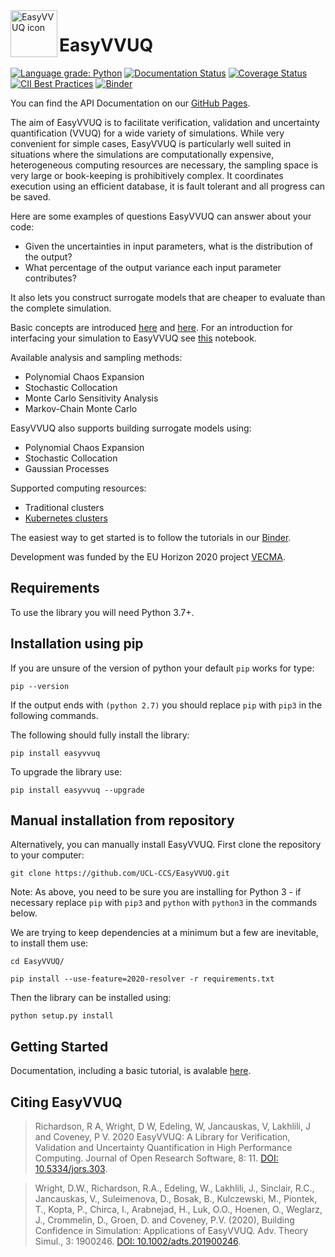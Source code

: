<img align="left" width="75" height="75" src="https://github.com/UCL-CCS/EasyVVUQ/blob/dev/docs/images/circle-logo.svg" alt="EasyVVUQ icon">

# EasyVVUQ

[![Language grade: Python](https://img.shields.io/lgtm/grade/python/g/UCL-CCS/EasyVVUQ.svg?logo=lgtm&logoWidth=18)](https://lgtm.com/projects/g/UCL-CCS/EasyVVUQ/context:python)
[![Documentation Status](https://readthedocs.org/projects/easyvvuq/badge/?version=latest)](https://easyvvuq.readthedocs.io/)
[![Coverage Status](https://coveralls.io/repos/github/UCL-CCS/EasyVVUQ/badge.svg?branch=dev&service=github)](https://coveralls.io/github/UCL-CCS/EasyVVUQ?branch=dev)
[![CII Best Practices](https://bestpractices.coreinfrastructure.org/projects/3796/badge)](https://bestpractices.coreinfrastructure.org/projects/3796)
[![Binder](https://mybinder.org/badge_logo.svg)](https://mybinder.org/v2/gh/UCL-CCS/EasyVVUQ/dev?filepath=tutorials)

You can find the API Documentation on our [GitHub Pages](https://ucl-ccs.github.io/EasyVVUQ/).

The aim of EasyVVUQ is to facilitate verification, validation and 
uncertainty quantification (VVUQ) for a wide variety of
simulations. While very convenient for simple cases, EasyVVUQ is particularly well suited in situations where the simulations are computationally expensive, 
heterogeneous computing resources are necessary, the sampling space is very large or book-keeping is prohibitively
complex. It coordinates execution using an efficient database, it is fault tolerant and all progress can be saved.

Here are some examples of questions EasyVVUQ can answer about your code:

 * Given the uncertainties in input parameters, what is the distribution of the output?
 * What percentage of the output variance each input parameter contributes?

It also lets you construct surrogate models that are cheaper to evaluate than the complete simulation.

Basic concepts are introduced [here](https://mybinder.org/v2/gh/UCL-CCS/EasyVVUQ/a6852d6c5ba36f15579e601d7a8d074505f31084?filepath=tutorials%2Fbasic_tutorial.ipynb) and [here](https://mybinder.org/v2/gh/UCL-CCS/EasyVVUQ/74d6a9f4b0eecc754918de2f3795395d35ac4875?filepath=tutorials%2Fvector_qoi_tutorial.ipynb). For an introduction for interfacing your simulation to EasyVVUQ see [this](
https://mybinder.org/v2/gh/UCL-CCS/EasyVVUQ/bdd866c5d5d1f61140b776ec9ac47791b928a7cf?filepath=tutorials%2Fencoder_decoder_tutorial.ipynb) notebook.

Available analysis and sampling methods:

* Polynomial Chaos Expansion
* Stochastic Collocation
* Monte Carlo Sensitivity Analysis
* Markov-Chain Monte Carlo

EasyVVUQ also supports building surrogate models using:

* Polynomial Chaos Expansion
* Stochastic Collocation
* Gaussian Processes

Supported computing resources:

* Traditional clusters
* [Kubernetes clusters](https://mybinder.org/v2/gh/UCL-CCS/EasyVVUQ/a9195fa1423d731ed996c9a5e34bb1256c6a0d5b?filepath=tutorials%2Fkubernetes_tutorial.ipynb)

The easiest way to get started is to follow the tutorials in our
[Binder](https://mybinder.org/v2/gh/UCL-CCS/EasyVVUQ/dev?filepath=tutorials).

Development was funded by the EU Horizon 2020 project [VECMA](http://www.vecma.eu/).

## Requirements

To use the library you will need Python 3.7+.

## Installation using pip

If you are unsure of the version of python your default `pip` works for type:
```
pip --version
```

If the output ends with `(python 2.7)` you should replace `pip` with `pip3` in the following commands.

The following should fully install the library:
```
pip install easyvvuq
```

To upgrade the library use:

```
pip install easyvvuq --upgrade
```

## Manual installation from repository

Alternatively, you can manually install EasyVVUQ.
First clone the repository to your computer:
```
git clone https://github.com/UCL-CCS/EasyVVUQ.git
```

Note: As above, you need to be sure you are installing for Python 3 - if necessary replace `pip` with `pip3` and `python` with `python3` in the commands below.

We are trying to keep dependencies at a minimum but a few are inevitable, to install them use:
```
cd EasyVVUQ/

pip install --use-feature=2020-resolver -r requirements.txt
```

Then the library can be installed using:
```buildoutcfg
python setup.py install
```

## Getting Started

Documentation, including a basic tutorial, is avalable [here](https://easyvvuq.readthedocs.io/en/dev/).

## Citing EasyVVUQ

> Richardson, R A, Wright, D W, Edeling, W, Jancauskas, V, Lakhlili, J and Coveney, P V. 
2020 EasyVVUQ: A Library for Verification, Validation and Uncertainty Quantification in High Performance Computing. 
Journal of Open Research Software, 8: 11.
> [DOI: 10.5334/jors.303](https://doi.org/10.5334/jors.303).

> Wright, D.W., Richardson, R.A., Edeling, W., Lakhlili, J., Sinclair, R.C., Jancauskas, V., Suleimenova, D., Bosak, B., Kulczewski, M., Piontek, T., Kopta, P., Chirca, I., Arabnejad, H., Luk, O.O., Hoenen, O., Weglarz, J., Crommelin, D., Groen, D. and Coveney, P.V. (2020), Building Confidence in Simulation: Applications of EasyVVUQ. Adv. Theory Simul., 3: 1900246.
> [DOI: 10.1002/adts.201900246](https://doi.org/10.1002/adts.201900246).
